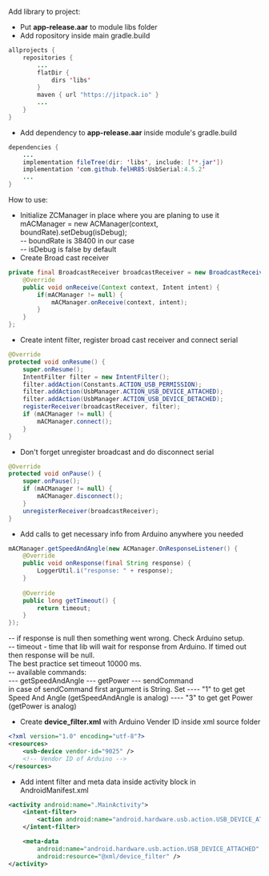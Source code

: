 Add library to project:
- Put <b>app-release.aar</b> to module libs folder
- Add ropository inside main gradle.build  <br>
```java
allprojects {
    repositories {
        ...
        flatDir {
            dirs 'libs'
        }
        maven { url "https://jitpack.io" }
        ...
    }
}
```
- Add dependency to <b>app-release.aar</b> inside module's gradle.build<br>
```java
dependencies {
    ...
    implementation fileTree(dir: 'libs', include: ['*.jar'])
    implementation 'com.github.felHR85:UsbSerial:4.5.2'
    ...
}
````

How to use:<br>
- Initialize ZCManager in place where you are planing to use it
mACManager = new ACManager(context, boundRate).setDebug(isDebug); <br>
-- boundRate is 38400 in our case<br>
-- isDebug is false by default<br>
- Create Broad cast receiver <br>
```java
private final BroadcastReceiver broadcastReceiver = new BroadcastReceiver() {
    @Override
    public void onReceive(Context context, Intent intent) {
        if(mACManager != null) {
            mACManager.onReceive(context, intent);
        }
    }
};
```
- Create intent filter, register broad cast receiver and connect serial<br>
```java
@Override
protected void onResume() {
    super.onResume();
    IntentFilter filter = new IntentFilter();
    filter.addAction(Constants.ACTION_USB_PERMISSION);
    filter.addAction(UsbManager.ACTION_USB_DEVICE_ATTACHED);
    filter.addAction(UsbManager.ACTION_USB_DEVICE_DETACHED);
    registerReceiver(broadcastReceiver, filter);
    if (mACManager != null) {
        mACManager.connect();
    }
}
```
- Don't forget unregister broadcast and do disconnect serial<br>
```java
@Override
protected void onPause() {
    super.onPause();
    if (mACManager != null) {
        mACManager.disconnect();
    }
    unregisterReceiver(broadcastReceiver);
}
```
- Add calls to get necessary info from Arduino anywhere you needed <br>
```java
mACManager.getSpeedAndAngle(new ACManager.OnResponseListener() {
    @Override
    public void onResponse(final String response) {
        LoggerUtil.i("response: " + response);
    }
    
    @Override
    public long getTimeout() {
        return timeout;
    }
});
```
-- if response is null then something went wrong. Check Arduino setup.<br>
-- timeout - time that lib will wait for response from Arduino. If timed out then response will be null.<br> The best practice set timeout 10000 ms.<br>
-- available commands: <br>
--- getSpeedAndAngle
--- getPower
--- sendCommand <br>
in case of sendCommand first argument is String. Set
---- "1" to get get Speed And Angle (getSpeedAndAngle is analog)
---- "3" to get get Power (getPower is analog)
- Create <b>device_filter.xml</b> with Arduino Vender ID inside xml source folder <br>
```xml
<?xml version="1.0" encoding="utf-8"?>
<resources>
    <usb-device vendor-id="9025" />
    <!-- Vendor ID of Arduino -->
</resources>
```
- Add intent filter and meta data inside activity block in AndroidManifest.xml<br>
```xml
<activity android:name=".MainActivity">
    <intent-filter>
        <action android:name="android.hardware.usb.action.USB_DEVICE_ATTACHED" />
    </intent-filter>

    <meta-data
        android:name="android.hardware.usb.action.USB_DEVICE_ATTACHED"
        android:resource="@xml/device_filter" />
</activity>
```

